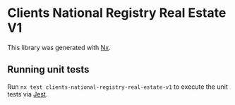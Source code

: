 # Clients National Registry Real Estate V1

This library was generated with [Nx](https://nx.dev).

## Running unit tests

Run `nx test clients-national-registry-real-estate-v1` to execute the unit tests via [Jest](https://jestjs.io).
